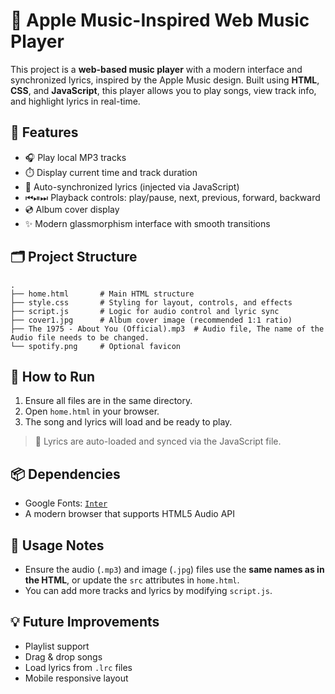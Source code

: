 # 🎵 Apple Music-Inspired Web Music Player

This project is a **web-based music player** with a modern interface and synchronized lyrics, inspired by the Apple Music design. Built using **HTML**, **CSS**, and **JavaScript**, this player allows you to play songs, view track info, and highlight lyrics in real-time.

## 🔧 Features

- 🎧 Play local MP3 tracks
- ⏱️ Display current time and track duration
- 🎼 Auto-synchronized lyrics (injected via JavaScript)
- ⏮⏯⏭ Playback controls: play/pause, next, previous, forward, backward
- 💿 Album cover display
- ✨ Modern glassmorphism interface with smooth transitions

## 🗂 Project Structure

```
.
├── home.html       # Main HTML structure
├── style.css       # Styling for layout, controls, and effects
├── script.js       # Logic for audio control and lyric sync
├── cover1.jpg      # Album cover image (recommended 1:1 ratio)
├── The 1975 - About You (Official).mp3  # Audio file, The name of the Audio file needs to be changed.
└── spotify.png     # Optional favicon
```

## 🚀 How to Run

1. Ensure all files are in the same directory.
2. Open `home.html` in your browser.
3. The song and lyrics will load and be ready to play.

> 🎤 Lyrics are auto-loaded and synced via the JavaScript file.

## 📦 Dependencies

- Google Fonts: [`Inter`](https://fonts.google.com/specimen/Inter)
- A modern browser that supports HTML5 Audio API

## 📝 Usage Notes

- Ensure the audio (`.mp3`) and image (`.jpg`) files use the **same names as in the HTML**, or update the `src` attributes in `home.html`.
- You can add more tracks and lyrics by modifying `script.js`.

## 💡 Future Improvements

- Playlist support
- Drag & drop songs
- Load lyrics from `.lrc` files
- Mobile responsive layout
